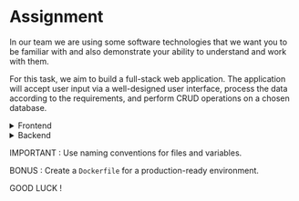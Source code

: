 # Assignment


In our team we are using some software technologies that we want you to be familiar with and also demonstrate your ability to understand and work with them.

For this task, we aim to build a full-stack web application. The application will accept user input via a well-designed user interface, process the data according to the requirements, and perform CRUD operations on a chosen database.


<details>
  <summary>Frontend</summary>

  - Create a user interface for uploading files ,Make sure that it looks like the [example](https://www.figma.com/file/d8dGyuJIbrbdJzEN0l3lSI/%D7%A4%D7%A8%D7%95%D7%99%D7%A7%D7%98-%D7%A2%D7%99%D7%A6%D7%95%D7%91-%D7%9E%D7%A8%D7%A5-2024?type=design&node-id=0-1&mode=design) we provided as much as you can.

</details>

<details>
  <summary>Backend</summary>

  - Deploy the infrastructure from the `docker-compose.yaml` file.
  - Create a server for the UI and Preform validations on files.
  - Extract metadata and store it .
  - store the files , and check for duplications.
  - Create tests.
  - Use git flow.   

</details>


IMPORTANT : Use naming conventions for files and variables.    

BONUS : Create a `Dockerfile` for a production-ready environment.    
  
GOOD LUCK ! 
